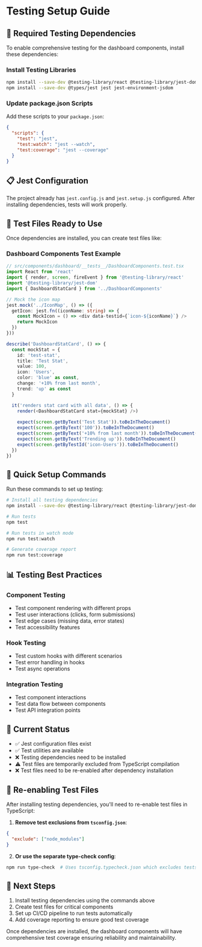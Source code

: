 # Testing Setup Guide

## 🧪 **Required Testing Dependencies**

To enable comprehensive testing for the dashboard components, install these dependencies:

### **Install Testing Libraries**
```bash
npm install --save-dev @testing-library/react @testing-library/jest-dom @testing-library/user-event
npm install --save-dev @types/jest jest jest-environment-jsdom
```

### **Update package.json Scripts**
Add these scripts to your `package.json`:

```json
{
  "scripts": {
    "test": "jest",
    "test:watch": "jest --watch",
    "test:coverage": "jest --coverage"
  }
}
```

## 📋 **Jest Configuration**

The project already has `jest.config.js` and `jest.setup.js` configured. After installing dependencies, tests will work properly.

## 🎯 **Test Files Ready to Use**

Once dependencies are installed, you can create test files like:

### **Dashboard Components Test Example**
```typescript
// src/components/dashboard/__tests__/DashboardComponents.test.tsx
import React from 'react'
import { render, screen, fireEvent } from '@testing-library/react'
import '@testing-library/jest-dom'
import { DashboardStatCard } from '../DashboardComponents'

// Mock the icon map
jest.mock('../IconMap', () => ({
  getIcon: jest.fn((iconName: string) => {
    const MockIcon = () => <div data-testid={`icon-${iconName}`} />
    return MockIcon
  })
}))

describe('DashboardStatCard', () => {
  const mockStat = {
    id: 'test-stat',
    title: 'Test Stat',
    value: 100,
    icon: 'Users',
    color: 'blue' as const,
    change: '+10% from last month',
    trend: 'up' as const
  }

  it('renders stat card with all data', () => {
    render(<DashboardStatCard stat={mockStat} />)
    
    expect(screen.getByText('Test Stat')).toBeInTheDocument()
    expect(screen.getByText('100')).toBeInTheDocument()
    expect(screen.getByText('+10% from last month')).toBeInTheDocument()
    expect(screen.getByText('Trending up')).toBeInTheDocument()
    expect(screen.getByTestId('icon-Users')).toBeInTheDocument()
  })
})
```

## 🚀 **Quick Setup Commands**

Run these commands to set up testing:

```bash
# Install all testing dependencies
npm install --save-dev @testing-library/react @testing-library/jest-dom @testing-library/user-event @types/jest jest jest-environment-jsdom

# Run tests
npm test

# Run tests in watch mode
npm run test:watch

# Generate coverage report
npm run test:coverage
```

## 📊 **Testing Best Practices**

### **Component Testing**
- Test component rendering with different props
- Test user interactions (clicks, form submissions)
- Test edge cases (missing data, error states)
- Test accessibility features

### **Hook Testing**
- Test custom hooks with different scenarios
- Test error handling in hooks
- Test async operations

### **Integration Testing**
- Test component interactions
- Test data flow between components
- Test API integration points

## 🔧 **Current Status**

- ✅ Jest configuration files exist
- ✅ Test utilities are available
- ❌ Testing dependencies need to be installed
- ⚠️ Test files are temporarily excluded from TypeScript compilation
- ❌ Test files need to be re-enabled after dependency installation

## 🔄 **Re-enabling Test Files**

After installing testing dependencies, you'll need to re-enable test files in TypeScript:

1. **Remove test exclusions from `tsconfig.json`**:
```json
{
  "exclude": ["node_modules"]
}
```

2. **Or use the separate type-check config**:
```bash
npm run type-check  # Uses tsconfig.typecheck.json which excludes tests
```

## 📝 **Next Steps**

1. Install testing dependencies using the commands above
2. Create test files for critical components
3. Set up CI/CD pipeline to run tests automatically
4. Add coverage reporting to ensure good test coverage

Once dependencies are installed, the dashboard components will have comprehensive test coverage ensuring reliability and maintainability.